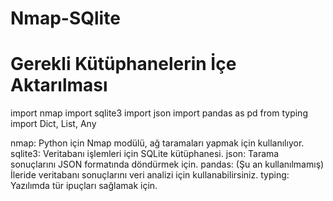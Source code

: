 # Nmap-SQlite

# Gerekli Kütüphanelerin İçe Aktarılması

import nmap
import sqlite3
import json
import pandas as pd
from typing import Dict, List, Any

nmap: Python için Nmap modülü, ağ taramaları yapmak için kullanılıyor.
sqlite3: Veritabanı işlemleri için SQLite kütüphanesi.
json: Tarama sonuçlarını JSON formatında döndürmek için.
pandas: (Şu an kullanılmamış) İleride veritabanı sonuçlarını veri analizi için kullanabilirsiniz.
typing: Yazılımda tür ipuçları sağlamak için.
